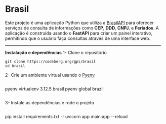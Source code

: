 # Brasil

Este projeto é uma aplicação Python que utiliza a [BrasilAPI](https://brasilapi.com.br) para oferecer serviços de consulta de informações como **CEP**, **DDD**, **CNPJ**, e **Feriados**. A aplicação é construída usando o **FastAPI** para criar um painel interativo, permitindo que o usuário faça consultas através de uma interface web.

---

**Instalação e dependências**
1- Clone o repositório
```
git clone https://codeberg.org/gps/brasil
cd brasil
```

2- Crie um ambiente virtual usando o [Pyenv](https://github.com/pyenv/pyenv)
```
```
pyenv virtualenv 3.12.5 brasil
pyenv global brazil
```
```

3- Instale as dependências e rode o projeto

```
```
pip install requirements.txt -r
uvicorn app.main:app --reload
```
```
